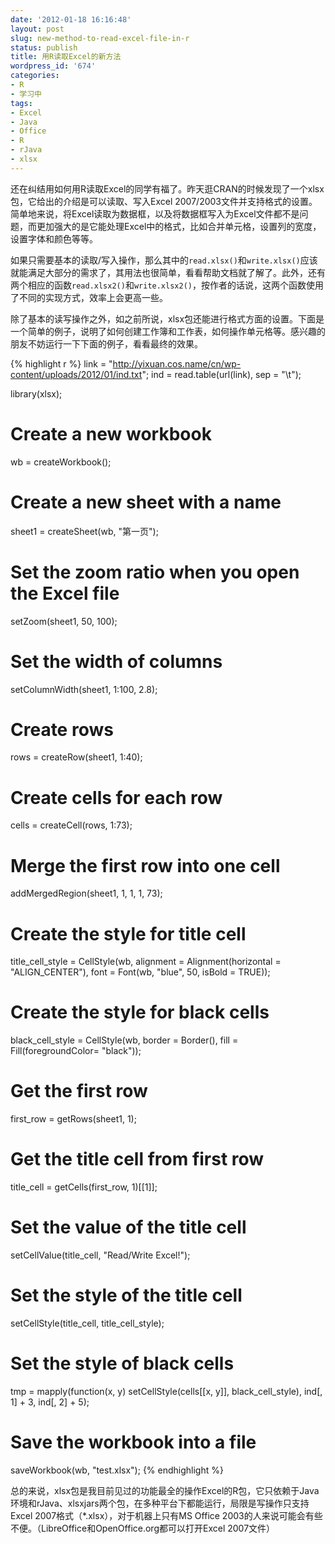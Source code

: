 ```yaml
---
date: '2012-01-18 16:16:48'
layout: post
slug: new-method-to-read-excel-file-in-r
status: publish
title: 用R读取Excel的新方法
wordpress_id: '674'
categories:
- R
- 学习中
tags:
- Excel
- Java
- Office
- R
- rJava
- xlsx
---
```


还在纠结用如何用R读取Excel的同学有福了。昨天逛CRAN的时候发现了一个xlsx包，它给出的介绍是可以读取、写入Excel 2007/2003文件并支持格式的设置。简单地来说，将Excel读取为数据框，以及将数据框写入为Excel文件都不是问题，而更加强大的是它能处理Excel中的格式，比如合并单元格，设置列的宽度，设置字体和颜色等等。

如果只需要基本的读取/写入操作，那么其中的`read.xlsx()`和`write.xlsx()`应该就能满足大部分的需求了，其用法也很简单，看看帮助文档就了解了。此外，还有两个相应的函数`read.xlsx2()`和`write.xlsx2()`，按作者的话说，这两个函数使用了不同的实现方式，效率上会更高一些。

除了基本的读写操作之外，如之前所说，xlsx包还能进行格式方面的设置。下面是一个简单的例子，说明了如何创建工作簿和工作表，如何操作单元格等。感兴趣的朋友不妨运行一下下面的例子，看看最终的效果。

{% highlight r %}
link = "http://yixuan.cos.name/cn/wp-content/uploads/2012/01/ind.txt";
ind = read.table(url(link), sep = "\t");

library(xlsx);
# Create a new workbook
wb = createWorkbook();
# Create a new sheet with a name
sheet1 = createSheet(wb, "第一页");
# Set the zoom ratio when you open the Excel file
setZoom(sheet1, 50, 100);
# Set the width of columns
setColumnWidth(sheet1, 1:100, 2.8);

# Create rows
rows = createRow(sheet1, 1:40);
# Create cells for each row
cells = createCell(rows, 1:73);
# Merge the first row into one cell
addMergedRegion(sheet1, 1, 1, 1, 73);
# Create the style for title cell
title_cell_style = CellStyle(wb,
    alignment = Alignment(horizontal = "ALIGN_CENTER"),
    font = Font(wb, "blue", 50, isBold = TRUE));
# Create the style for black cells
black_cell_style = CellStyle(wb,
    border = Border(),
    fill = Fill(foregroundColor= "black"));
# Get the first row
first_row = getRows(sheet1, 1);
# Get the title cell from first row
title_cell = getCells(first_row, 1)[[1]];
# Set the value of the title cell
setCellValue(title_cell, "Read/Write Excel!");
# Set the style of the title cell
setCellStyle(title_cell, title_cell_style);
# Set the style of black cells
tmp = mapply(function(x, y) setCellStyle(cells[[x, y]], black_cell_style),
    ind[, 1] + 3, ind[, 2] + 5);
# Save the workbook into a file
saveWorkbook(wb, "test.xlsx");
{% endhighlight %}

总的来说，xlsx包是我目前见过的功能最全的操作Excel的R包，它只依赖于Java环境和rJava、xlsxjars两个包，在多种平台下都能运行，局限是写操作只支持Excel 2007格式（*.xlsx），对于机器上只有MS Office 2003的人来说可能会有些不便。（LibreOffice和OpenOffice.org都可以打开Excel 2007文件）
